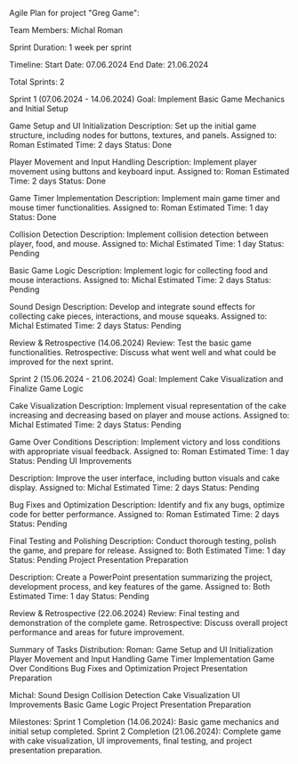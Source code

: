 Agile Plan for project "Greg Game":

Team Members:
Michal
Roman

Sprint Duration:
1 week per sprint

Timeline:
Start Date: 07.06.2024
End Date: 21.06.2024

Total Sprints: 2

Sprint 1 (07.06.2024 - 14.06.2024)
Goal: Implement Basic Game Mechanics and Initial Setup

Game Setup and UI Initialization
Description: Set up the initial game structure, including nodes for buttons, textures, and panels.
Assigned to: Roman
Estimated Time: 2 days
Status: Done

Player Movement and Input Handling
Description: Implement player movement using buttons and keyboard input.
Assigned to: Roman
Estimated Time: 2 days
Status: Done

Game Timer Implementation
Description: Implement main game timer and mouse timer functionalities.
Assigned to: Roman
Estimated Time: 1 day
Status: Done

Collision Detection
Description: Implement collision detection between player, food, and mouse.
Assigned to: Michal
Estimated Time: 1 day
Status: Pending

Basic Game Logic
Description: Implement logic for collecting food and mouse interactions.
Assigned to: Michal
Estimated Time: 2 days
Status: Pending

Sound Design
Description: Develop and integrate sound effects for collecting cake pieces, interactions, and mouse squeaks.
Assigned to: Michal
Estimated Time: 2 days
Status: Pending

Review & Retrospective (14.06.2024)
Review: Test the basic game functionalities.
Retrospective: Discuss what went well and what could be improved for the next sprint.

Sprint 2 (15.06.2024 - 21.06.2024)
Goal: Implement Cake Visualization and Finalize Game Logic

Cake Visualization
Description: Implement visual representation of the cake increasing and decreasing based on player and mouse actions.
Assigned to: Michal
Estimated Time: 2 days
Status: Pending

Game Over Conditions
Description: Implement victory and loss conditions with appropriate visual feedback.
Assigned to: Roman
Estimated Time: 1 day
Status: Pending
UI Improvements

Description: Improve the user interface, including button visuals and cake display.
Assigned to: Michal
Estimated Time: 2 days
Status: Pending

Bug Fixes and Optimization
Description: Identify and fix any bugs, optimize code for better performance.
Assigned to: Roman
Estimated Time: 2 days
Status: Pending

Final Testing and Polishing
Description: Conduct thorough testing, polish the game, and prepare for release.
Assigned to: Both
Estimated Time: 1 day
Status: Pending
Project Presentation Preparation

Description: Create a PowerPoint presentation summarizing the project, development process, and key features of the game.
Assigned to: Both
Estimated Time: 1 day
Status: Pending

Review & Retrospective (22.06.2024)
Review: Final testing and demonstration of the complete game.
Retrospective: Discuss overall project performance and areas for future improvement.

Summary of Tasks Distribution:
Roman:
Game Setup and UI Initialization
Player Movement and Input Handling
Game Timer Implementation
Game Over Conditions
Bug Fixes and Optimization
Project Presentation Preparation

Michal:
Sound Design
Collision Detection
Cake Visualization
UI Improvements
Basic Game Logic
Project Presentation Preparation

Milestones:
Sprint 1 Completion (14.06.2024): Basic game mechanics and initial setup completed.
Sprint 2 Completion (21.06.2024): Complete game with cake visualization, UI improvements, final testing, and project presentation preparation.
